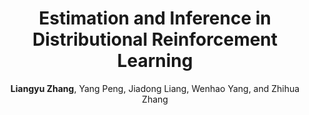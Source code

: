 ---
title: "Estimation and Inference in Distributional Reinforcement Learning"
collection: publications
permalink: /publication/distributionalRL2023
author: <strong>Liangyu Zhang</strong>, Yang Peng, Jiadong Liang, Wenhao Yang, and Zhihua Zhang
venue: Minor Revision at The Annals of Statistics
# year: 2022
paperurl: /files/papers/distributionalRL2023.pdf
additional: true
---